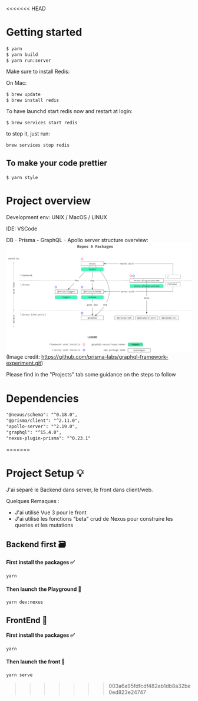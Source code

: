 <<<<<<< HEAD
# Getting started

```
$ yarn
$ yarn build
$ yarn run:server
```

Make sure to install Redis:

On Mac:

```
$ brew update
$ brew install redis
```

To have launchd start redis now and restart at login:
```
$ brew services start redis
```

to stop it, just run:
```
brew services stop redis
```

## To make your code prettier

```
$ yarn style
```

# Project overview
Development env: UNIX / MacOS / LINUX

IDE: VSCode

DB - Prisma - GraphQL - Apollo server structure overview:
![image](https://github.com/BASARANOMO/harvestr_project_graphQL/blob/main/IMG/structure.png)
(Image credit: https://github.com/prisma-labs/graphql-framework-experiment.git)

Please find in the "Projects" tab some guidance on the steps to follow

# Dependencies

```
"@nexus/schema": "^0.18.0",
"@prisma/client": "^2.11.0",
"apollo-server": "^2.19.0",
"graphql": "^15.4.0",
"nexus-plugin-prisma": "^0.23.1"
```
=======
# Project Setup :bulb:

J'ai séparé le Backend dans server, le front dans client/web.

Quelques Remaques :

- J'ai utilisé Vue 3 pour le front
- J'ai utilisé les fonctions "beta" crud de Nexus pour construire les queries et les mutations

## Backend first :card_file_box:

#### First install the packages :white_check_mark:

```shell
yarn
```

#### Then launch the Playground :construction_worker:

```shell
yarn dev:nexus
```

## FrontEnd :art:

#### First install the packages :white_check_mark:

```shell
yarn
```

#### Then launch the front :tada:

```shell
yarn serve
```
>>>>>>> 003a6a95fdfcdf482ab1db8a32be0ed823e24747
